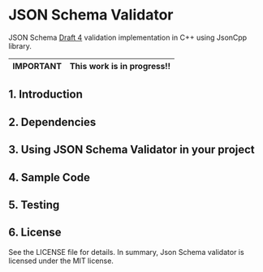 # JSON Schema Validator
JSON Schema [Draft 4](https://tools.ietf.org/id/draft-fge-json-schema-validation-00.txt) validation implementation in C++ using JsonCpp library.

| IMPORTANT | This work is in progress!! |
|-----------|----------------------------|

## 1. Introduction

## 2. Dependencies

## 3. Using JSON Schema Validator in your project

## 4. Sample Code

## 5. Testing


## 6. License
See the LICENSE file for details. In summary, Json Schema validator is licensed under the MIT license.
